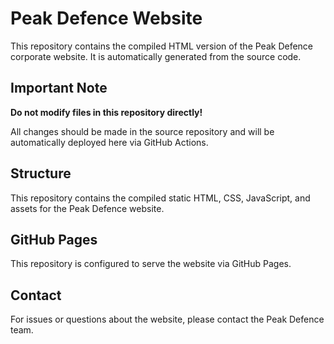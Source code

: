 # Peak Defence Website

This repository contains the compiled HTML version of the Peak Defence corporate website. It is automatically generated from the source code.

## Important Note

**Do not modify files in this repository directly!** 

All changes should be made in the source repository and will be automatically deployed here via GitHub Actions.

## Structure

This repository contains the compiled static HTML, CSS, JavaScript, and assets for the Peak Defence website.

## GitHub Pages

This repository is configured to serve the website via GitHub Pages.

## Contact

For issues or questions about the website, please contact the Peak Defence team.
